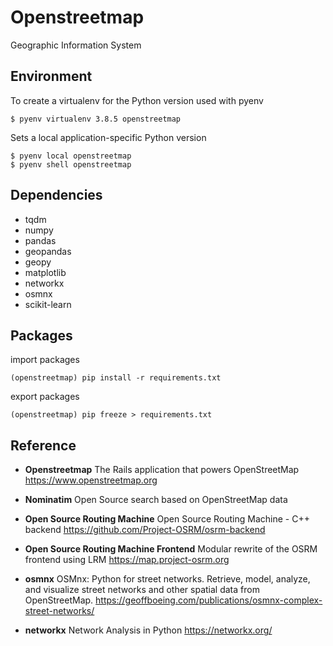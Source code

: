 # Openstreetmap

Geographic Information System

## Environment

To create a virtualenv for the Python version used with pyenv

```shell
$ pyenv virtualenv 3.8.5 openstreetmap
```

Sets a local application-specific Python version

```shell
$ pyenv local openstreetmap
$ pyenv shell openstreetmap
```

## Dependencies

- tqdm
- numpy
- pandas
- geopandas
- geopy
- matplotlib
- networkx
- osmnx
- scikit-learn


## Packages

import packages

```shell
(openstreetmap) pip install -r requirements.txt
```

export packages

```shell
(openstreetmap) pip freeze > requirements.txt
```

## Reference

- **Openstreetmap**
The Rails application that powers OpenStreetMap
<https://www.openstreetmap.org>

- **Nominatim**
Open Source search based on OpenStreetMap data

- **Open Source Routing Machine**
Open Source Routing Machine - C++ backend
<https://github.com/Project-OSRM/osrm-backend>

- **Open Source Routing Machine Frontend**
Modular rewrite of the OSRM frontend using LRM
<https://map.project-osrm.org>

- **osmnx**
OSMnx: Python for street networks. Retrieve, model, analyze, and visualize street networks and other spatial data from OpenStreetMap.
<https://geoffboeing.com/publications/osmnx-complex-street-networks/>

- **networkx**
Network Analysis in Python
<https://networkx.org/>

